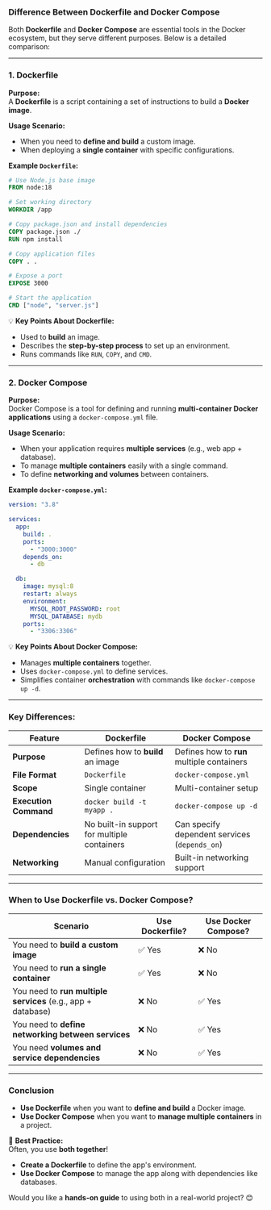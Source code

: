 ### **Difference Between Dockerfile and Docker Compose**

Both **Dockerfile** and **Docker Compose** are essential tools in the Docker ecosystem, but they serve different purposes. Below is a detailed comparison:

---

### **1. Dockerfile**
**Purpose:**  
A **Dockerfile** is a script containing a set of instructions to build a **Docker image**.

**Usage Scenario:**
- When you need to **define and build** a custom image.
- When deploying a **single container** with specific configurations.

**Example `Dockerfile`:**
```dockerfile
# Use Node.js base image
FROM node:18

# Set working directory
WORKDIR /app

# Copy package.json and install dependencies
COPY package.json ./
RUN npm install

# Copy application files
COPY . .

# Expose a port
EXPOSE 3000

# Start the application
CMD ["node", "server.js"]
```

💡 **Key Points About Dockerfile:**
- Used to **build** an image.
- Describes the **step-by-step process** to set up an environment.
- Runs commands like `RUN`, `COPY`, and `CMD`.

---

### **2. Docker Compose**
**Purpose:**  
Docker Compose is a tool for defining and running **multi-container Docker applications** using a `docker-compose.yml` file.

**Usage Scenario:**
- When your application requires **multiple services** (e.g., web app + database).
- To manage **multiple containers** easily with a single command.
- To define **networking and volumes** between containers.

**Example `docker-compose.yml`:**
```yaml
version: "3.8"

services:
  app:
    build: .
    ports:
      - "3000:3000"
    depends_on:
      - db

  db:
    image: mysql:8
    restart: always
    environment:
      MYSQL_ROOT_PASSWORD: root
      MYSQL_DATABASE: mydb
    ports:
      - "3306:3306"
```

💡 **Key Points About Docker Compose:**
- Manages **multiple containers** together.
- Uses `docker-compose.yml` to define services.
- Simplifies container **orchestration** with commands like `docker-compose up -d`.

---

### **Key Differences:**

| Feature              | **Dockerfile** | **Docker Compose** |
|----------------------|---------------|--------------------|
| **Purpose**         | Defines how to **build** an image | Defines how to **run** multiple containers |
| **File Format**     | `Dockerfile` | `docker-compose.yml` |
| **Scope**          | Single container | Multi-container setup |
| **Execution Command** | `docker build -t myapp .` | `docker-compose up -d` |
| **Dependencies**    | No built-in support for multiple containers | Can specify dependent services (`depends_on`) |
| **Networking**     | Manual configuration | Built-in networking support |

---

### **When to Use Dockerfile vs. Docker Compose?**
| **Scenario** | **Use Dockerfile?** | **Use Docker Compose?** |
|-------------|------------------|-------------------|
| You need to **build a custom image** | ✅ Yes | ❌ No |
| You need to **run a single container** | ✅ Yes | ❌ No |
| You need to **run multiple services** (e.g., app + database) | ❌ No | ✅ Yes |
| You need to **define networking between services** | ❌ No | ✅ Yes |
| You need **volumes and service dependencies** | ❌ No | ✅ Yes |

---

### **Conclusion**
- **Use Dockerfile** when you want to **define and build** a Docker image.
- **Use Docker Compose** when you want to **manage multiple containers** in a project.

🚀 **Best Practice:**  
Often, you use **both together**!  
- **Create a Dockerfile** to define the app's environment.
- **Use Docker Compose** to manage the app along with dependencies like databases.

Would you like a **hands-on guide** to using both in a real-world project? 😊